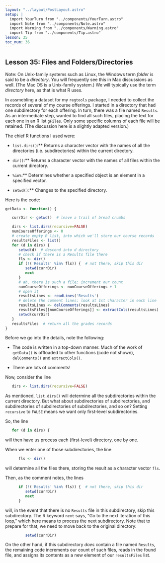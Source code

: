 ```yaml
---
layout: "../layout/PostLayout.astro"
setup: | 
  import YourTurn from "../components/YourTurn.astro"
  import Note from "../components/Note.astro"
  import Warning from "../components/Warning.astro"
  import Tip from "../components/Tip.astro"
lesson: 35
toc_num: 36
---
```

 
## <a name="fd"> </a> Lesson 35:  Files and Folders/Directories

Note:  On Unix-family systems such as Linux, the Windows term *folder*
is said to be a *directory*.  You will frequently see this in Mac
discussions as well.  (The Mac OS is a Unix-family system.)  We will
typically use the term *directory* here, as that is what R uses.

In assmebling a dataset for my `regtools` package, I needed to collect
the records of several of my course offerings.  I started in a directory
that had one subdirectory for each offering.  In turn, there was a file
named `Results`.  As an intermediate step, wanted to find all such
files, placing the text for each one in an R list `gFiles`.  Only some
specific columns of each file will be retained.  (The discussion here is
a slightly adapted version.)

The chief R functions I used were:

* `list.dirs()`:**  Returns a character vector with the names of all the
  directories (i.e. subdirectories) within the current directory.

* `dir()`:**  Returns a character vector with the names of all files
  within the current directory.

* `%in%`:**  Determines whether a specified object is an element in a
  specified vector. 

* `setwd()`:**  Changes to the specified directory.

Here is the code:

``` r
getData <- function() {

   currDir <- getwd()  # leave a trail of bread crumbs

   dirs <- list.dirs(recursive=FALSE)
   numCourseOfferings <- 0
   # create empty R list, into which we'll store our course records
   resultsFiles <- list()
   for (d in dirs) {
      setwd(d)  # descend into d directory
      # check if there is a Results file there
      fls <- dir()
      if (!('Results' %in% fls)) {  # not there, skip this dir
         setwd(currDir)
         next
      }
      # ah, there is such a file; increment our count
      numCourseOfferings <- numCourseOfferings + 1
      # open it
      resultsLines <- readLines('Results')
      # delete the comment lines; look at 1st character in each line
      resultsLines <- delComments(resultsLines)
      resultsFiles[[numCourseOfferings]] <- extractCols(resultsLines)
      setwd(currDir)
   }
   resultsFiles  # return all the grades records
}
```

Before we go into the details, note the following:

* The code is written in a top-down manner.  Much of the work of
`getData()` is offloaded to other functions (code not shown),
`delComments()` and `extractCols()`.

* There are lots of comments!

Now, consider the line

``` r
   dirs <- list.dirs(recursive=FALSE)
```

As mentioned, `list.dirs()` will determine all the subdirectories
within the current directory.  But what about subdirectories of
subdirectories, and subdirectories of subdirectories of subdirectories,
and so on?  Setting `recursive` to `FALSE` means we want only
first-level subdirectories.

So, the line

``` r
   for (d in dirs) {
```

will then have us process each (first-level) directory, one by one.

When we enter one of those subdirectories, the line

``` r
      fls <- dir()
```

will determine all the files there, storing the result as a character
vector `fls`.

Then, as the comment notes, the lines

``` r
      if (!('Results' %in% fls)) {  # not there, skip this dir
         setwd(currDir)
         next
      }
```

will, in the event that there is no `Results` file in this
subdirectory, skip this subdirectory.  The R keyword `next` says, "Go
to the next iteration of this loop," which here means to process the
next subdirectory.  Note that to prepare for that, we need to move back
to the original directory:

``` r
         setwd(currDir)
```

On the other hand, if this subdirectory *does* contain a file named
`Results`, the remaining code increments our count of such files,
reads in the found file, and assigns its contents as a new element of
our `resultsFiles` list.
